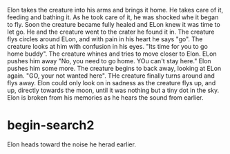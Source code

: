 Elon takes the creature into his arms and brings it home. He takes care of it, feeding and bathing it. As he took care of it, he was shocked whe it began to fly. Soon the creature became fully healed and ELon knew it was time to let go. He and the creature went to the crater he found it in. The creature flys circles around ELon, and with pain in his heart he says "go". The creature looks at him with confusion in his eyes. "Its time for you to go home buddy". The creature whines and tries to move closer to Elon. ELon pushes him away "No, you need to go home. YOu can't stay here." Elon pushes him some more. The creature begins to back away, looking at ELon again. "GO, your not wanted here". THe creature finally turns around and flys away. Elon could only look on in sadness as the creature flys up, and up, directly towards the moon, until it was nothing but a tiny dot in the sky. Elon is broken from his memories as he hears the sound from earlier.
# begin-search2
Elon heads toward the noise he herad earlier.




